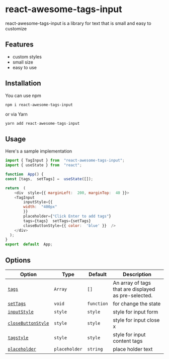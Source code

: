 
# react-awesome-tags-input

react-awesome-tags-input is a library for text that is small and easy to customize
## Features
- custom styles
- small size
- easy to use




## Installation
You can use npm

```
npm i react-awesome-tags-input
```

or via Yarn

```js
yarn add react-awesome-tags-input
```


## Usage
    
Here's a sample implementation 


```javascript
import { TagInput } from  "react-awesome-tags-input";
import { useState } from  "react";

function  App() {
const [tags,  setTags] =  useState([]);

return  (
	<div  style={{ marginLeft:  200, marginTop:  40 }}>
	<TagInput
		inputStyle={{
		width:  "400px"
		}}
	    placeholder={"Click Enter to add tags"}
		tags={tags}  setTags={setTags}
		closeButtonStyle={{ color:  'blue' }}  />
	</div>
  );
}
export  default  App;
 ```


<a name="Options"></a>
## Options

Option | Type | Default | Description
--- | --- | --- | ---
|[`tags`](#tags) | `Array` | `[]` | An array of tags that are displayed as pre-selected.|
|[`setTags`](#setTags) | `void` | `function` | for change the state
|[`inputStyle`](#inputStyle) | `style` | `style` | style for input form
|[`closeButtonStyle`](#closeButtonStyle) | `style` | `style` | style for input close x
|[`tagstyle`](#tagstyle) | `style` | `style` | style for input content tags
|[`placeholder`](#placeholder) | `placeholder` | `string` | place holder text



